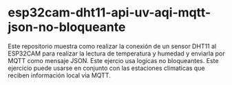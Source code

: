 # esp32cam-dht11-api-uv-aqi-mqtt-json-no-bloqueante
Este repositorio muestra como realizar la conexión de un sensor DHT11 al ESP32CAM para realizar la lectura de temperatura y humedad y enviarla por MQTT como mensaje JSON. Este ejercio usa logicas no bloqueantes. Este ejercicio puede usarse en conjunto con las estaciones climaticas que reciben información local via MQTT.
